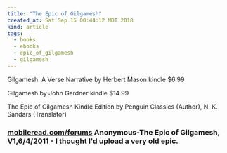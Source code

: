 ```yaml
---
title: "The Epic of Gilgamesh"
created_at: Sat Sep 15 00:44:12 MDT 2018
kind: article
tags:
  - books
  - ebooks
  - epic_of_gilgamesh
  - gilgamesh
---
```


Gilgamesh: A Verse Narrative by Herbert Mason
kindle $6.99

Gilgamesh by John Gardner
kindle $14.99

The Epic of Gilgamesh Kindle Edition
by Penguin Classics (Author), N. K. Sandars (Translator) 

<h3>
  <a href="https://www.mobileread.com/forums/showpost.php?p=1479503&postcount=1" target="_blank">mobileread.com/forums</a>
  Anonymous-The Epic of Gilgamesh, V1,6/4/2011 - I thought I'd upload a very old epic. 
</h3>

<!--
html boilerplate fragments
<a href="" target="_blank"></a>
<a name=""></a>
<img src="" width="400px">
<ul>
  <li></li>
  <li><a href="" target="_blank"></a></li>
</ul>
<pre>
</pre>
<p style="margin-bottom: 2em;"></p>
<hr style="border: 0; height: 3px; background: #333; background-image: linear-gradient(to right, #ccc, #333, #ccc);">
<pre><code>
</code></pre>
<math xmlns='http://www.w3.org/1998/Math/MathML' display='block'>
</math>
-->
